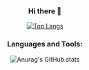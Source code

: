 <div align="center">

### Hi there 👋

[![Top Langs](https://github-readme-stats.vercel.app/api/top-langs/?username=u-egg)](https://github.com/anuraghazra/github-readme-stats)

### Languages and Tools:
 
 
![Anurag's GitHub stats](https://github-readme-stats.vercel.app/api?username=u-egg&&show_icons=true&theme=default)

 </div>

